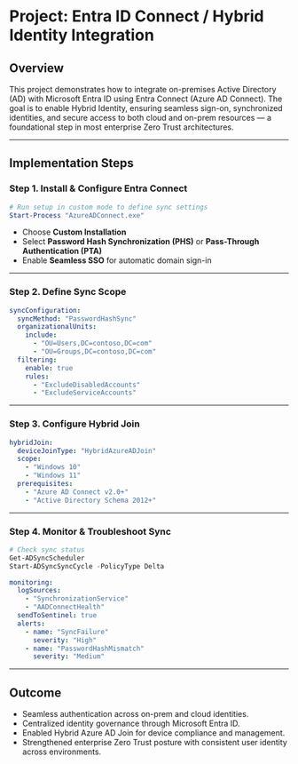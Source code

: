 # Project: Entra ID Connect / Hybrid Identity Integration

## Overview

This project demonstrates how to integrate on-premises Active Directory (AD) with Microsoft Entra ID using Entra Connect (Azure AD Connect).
The goal is to enable Hybrid Identity, ensuring seamless sign-on, synchronized identities, and secure access to both cloud and on-prem resources — a foundational step in most enterprise Zero Trust architectures.

---

##  Implementation Steps

### Step 1. Install & Configure Entra Connect

```powershell
# Run setup in custom mode to define sync settings
Start-Process "AzureADConnect.exe"
```

* Choose **Custom Installation**
* Select **Password Hash Synchronization (PHS)** or **Pass-Through Authentication (PTA)**
* Enable **Seamless SSO** for automatic domain sign-in

---

### Step 2. Define Sync Scope

```yaml
syncConfiguration:
  syncMethod: "PasswordHashSync"
  organizationalUnits:
    include:
      - "OU=Users,DC=contoso,DC=com"
      - "OU=Groups,DC=contoso,DC=com"
  filtering:
    enable: true
    rules:
      - "ExcludeDisabledAccounts"
      - "ExcludeServiceAccounts"
```

---

### Step 3. Configure Hybrid Join

```yaml
hybridJoin:
  deviceJoinType: "HybridAzureADJoin"
  scope:
    - "Windows 10"
    - "Windows 11"
  prerequisites:
    - "Azure AD Connect v2.0+"
    - "Active Directory Schema 2012+"
```

---

### Step 4. Monitor & Troubleshoot Sync

```powershell
# Check sync status
Get-ADSyncScheduler
Start-ADSyncSyncCycle -PolicyType Delta
```

```yaml
monitoring:
  logSources:
    - "SynchronizationService"
    - "AADConnectHealth"
  sendToSentinel: true
  alerts:
    - name: "SyncFailure"
      severity: "High"
    - name: "PasswordHashMismatch"
      severity: "Medium"
```

---

## Outcome

* Seamless authentication across on-prem and cloud identities.
* Centralized identity governance through Microsoft Entra ID.
* Enabled Hybrid Azure AD Join for device compliance and management.
* Strengthened enterprise Zero Trust posture with consistent user identity across environments.
